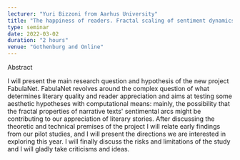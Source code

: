 ```yaml
---
lecturer: "Yuri Bizzoni from Aarhus University"
title: "The happiness of readers. Fractal scaling of sentiment dynamics and the assessment of literary quality."
type: seminar
date: 2022-03-02
duration: "2 hours"
venue: "Gothenburg and Online"
---
```


Abstract 

I will present the main research question and hypothesis of the new project FabulaNet. FabulaNet revolves around the complex question of what determines literary quality and reader appreciation and aims at testing some aesthetic hypotheses with computational means: mainly, the possibility that the fractal properties of narrative texts' sentimental arcs might be contributing to our appreciation of literary stories. After discussing the theoretic and technical premises of the project I will relate early findings from our pilot studies, and I will present the directions we are interested in exploring this year. I will finally discuss the risks and limitations of the study and I will gladly take criticisms and ideas. 